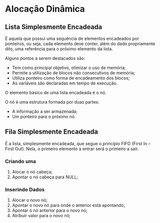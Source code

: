 # Alocação Dinâmica

## Lista Simplesmente Encadeada
É aquela que possui uma sequência de elementos encadeados por ponteiros, ou seja, cada elemento deve conter, além do dado propriamente dito, uma referência para o próximo elemento da lista. 

Alguns pontos a serem destacados são:
- Tem como principal objetivo, otimizar o uso de memória; 
- Permite a utilização de blocos não consecutivos de memória; 
- Utiliza ponteiro como forma de encadeamento dos blocos; 
- As variáveis são declaradas em tempo de execução.

O elemento básico de uma lista encadeada é o nó.

O nó é uma estrutura formada por duas partes:
- A informação a ser armazenada; 
- Um ponteiro para o próximo nó.

## Fila Simplesmente Encadeada
É a lista, simplesmente encadeada, que segue o princípio FIFO (First In – First Out). Nela, o primeiro elemento a entrar será o primeiro a sair.

### Criando uma 
1. Alocar o nó cabeça;
2. Apontar o nó cabeça para NULL;

### Inserindo Dados
1. Alocar o novo nó;
2. Apontar o novo nó para onde o anterior está apontando;
3. Apontar o nó anterior para o novo nó;
4. Atribuir valor para o novo nó;


